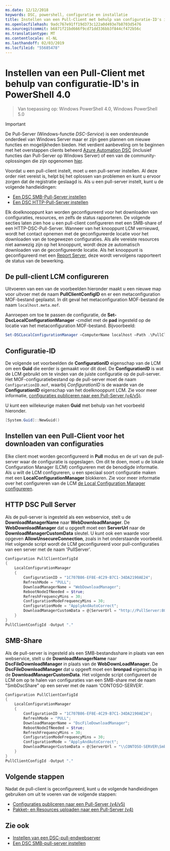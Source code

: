 ```yaml
---
ms.date: 12/12/2018
keywords: DSC, powershell, configuratie en installatie
title: Instellen van een Pull-Client met behulp van configuratie-ID's in PowerShell 4.0
ms.openlocfilehash: 9adc767e91ff19d373c122a0d493e7b8703d5476
ms.sourcegitcommit: b6871f21bd666f9cd71dd336bb3f844cf472b56c
ms.translationtype: MT
ms.contentlocale: nl-NL
ms.lasthandoff: 02/03/2019
ms.locfileid: "55685478"
---
```

# <a name="set-up-a-pull-client-using-configuration-ids-in-powershell-40"></a>Instellen van een Pull-Client met behulp van configuratie-ID's in PowerShell 4.0

>Van toepassing op: Windows PowerShell 4.0, Windows PowerShell 5.0

> [!IMPORTANT]
> De Pull-Server (Windows-functie *DSC-Service*) is een ondersteunde onderdeel van Windows Server maar er zijn geen plannen om nieuwe functies en mogelijkheden bieden. Het verdient aanbeveling om te beginnen met het overstappen clients beheerd [Azure Automation DSC](/azure/automation/automation-dsc-getting-started) (inclusief functies dan Pull-Server op Windows Server) of een van de community-oplossingen die zijn opgenomen [hier](pullserver.md#community-solutions-for-pull-service).

Voordat u een pull-client instelt, moet u een pull-server instellen. Al deze order niet vereist is, helpt bij het oplossen van problemen en kunt u ervoor zorgen dat de registratie geslaagd is. Als u een pull-server instelt, kunt u de volgende handleidingen:

- [Een DSC SMB-Pull-Server instellen](pullServerSmb.md)
- [Een DSC HTTP-Pull-Server instellen](pullServer.md)

Elk doelknooppunt kan worden geconfigureerd voor het downloaden van configuraties, resources, en zelfs de status rapporteren. De volgende secties laten zien hoe u een pull-client configureren met een SMB-share of een HTTP-DSC-Pull-Server. Wanneer van het knooppunt LCM vernieuwd, wordt het contact opnemen met de geconfigureerde locatie voor het downloaden van de toegewezen configuraties. Als alle vereiste resources niet aanwezig zijn op het knooppunt, wordt deze ze automatisch downloaden van de geconfigureerde locatie. Als het knooppunt is geconfigureerd met een [Report Server](reportServer.md), deze wordt vervolgens rapporteert de status van de bewerking.

## <a name="configure-the-pull-client-lcm"></a>De pull-client LCM configureren

Uitvoeren van een van de voorbeelden hieronder maakt u een nieuwe map voor uitvoer met de naam **PullClientConfigID** en er een metaconfiguration MOF-bestand geplaatst. In dit geval het metaconfiguration MOF-bestand de naam `localhost.meta.mof`.

Aanroepen om toe te passen de configuratie, de **Set-DscLocalConfigurationManager** -cmdlet met de **pad** ingesteld op de locatie van het metaconfiguration MOF-bestand. Bijvoorbeeld:

```powershell
Set-DSCLocalConfigurationManager –ComputerName localhost –Path .\PullClientConfigId –Verbose.
```

## <a name="configuration-id"></a>Configuratie-ID

De volgende set voorbeelden de **ConfigurationID** eigenschap van de LCM om een **Guid** die eerder is gemaakt voor dit doel. De **ConfigurationID** is wat de LCM gebruikt om te vinden van de juiste configuratie op de pull-server. Het MOF-configuratiebestand op de pull-server moet de naam `ConfigurationID.mof`, waarbij *ConfigurationID* is de waarde van de **ConfigurationID** eigenschap van het doelknooppunt LCM. Zie voor meer informatie, [configuraties publiceren naar een Pull-Server (v4/v5)](publishConfigs.md).

U kunt een willekeurige maken **Guid** met behulp van het voorbeeld hieronder.

```powershell
[System.Guid]::NewGuid()
```

## <a name="set-up-a-pull-client-to-download-configurations"></a>Instellen van een Pull-Client voor het downloaden van configuraties

Elke client moet worden geconfigureerd in **Pull** modus en de url van de pull-server waar de configuratie is opgeslagen. Om dit te doen, moet u de lokale Configuration Manager (LCM) configureren met de benodigde informatie. Als u wilt de LCM configureren, u een speciaal soort configuratie maken met een **LocalConfigurationManager** blokkeren. Zie voor meer informatie over het configureren van de LCM [de Local Configuration Manager configureren](../managing-nodes/metaConfig4.md).

## <a name="http-dsc-pull-server"></a>HTTP DSC Pull Server

Als de pull-server is ingesteld als een webservice, stelt u de **DownloadManagerName** naar **WebDownloadManager**. De **WebDownloadManager** dat u opgeeft moet een **ServerUrl** naar de **DownloadManagerCustomData** sleutel. U kunt ook een waarde voor opgeven **AllowUnsecureConnection**, zoals in het onderstaande voorbeeld. Het volgende script wordt de LCM geconfigureerd voor pull-configuraties van een server met de naam 'PullServer'.

```powershell
Configuration PullClientConfigId
{
    LocalConfigurationManager
    {
        ConfigurationID = "1C707B86-EF8E-4C29-B7C1-34DA2190AE24";
        RefreshMode = "PULL";
        DownloadManagerName = "WebDownloadManager";
        RebootNodeIfNeeded = $true;
        RefreshFrequencyMins = 30;
        ConfigurationModeFrequencyMins = 30;
        ConfigurationMode = "ApplyAndAutoCorrect";
        DownloadManagerCustomData = @{ServerUrl = "http://PullServer:8080/PSDSCPullServer/PSDSCPullServer.svc"; AllowUnsecureConnection = “TRUE”}
    }
}
PullClientConfigId -Output "."
```

## <a name="smb-share"></a>SMB-Share

Als de pull-server is ingesteld als een SMB-bestandsshare in plaats van een webservice, stelt u de **DownloadManagerName** naar **DscFileDownloadManager** in plaats van de **WebDownLoadManager**. De **DscFileDownloadManager** dat u opgeeft moet een **bronpad** eigenschap in de **DownloadManagerCustomData**. Het volgende script configureert de LCM om op te halen van configuraties van een SMB-share met de naam "SmbDscShare" op een server met de naam 'CONTOSO-SERVER'.

```powershell
Configuration PullClientConfigId
{
    LocalConfigurationManager
    {
        ConfigurationID = "1C707B86-EF8E-4C29-B7C1-34DA2190AE24";
        RefreshMode = "PULL";
        DownloadManagerName = "DscFileDownloadManager";
        RebootNodeIfNeeded = $true;
        RefreshFrequencyMins = 30;
        ConfigurationModeFrequencyMins = 30;
        ConfigurationMode = "ApplyAndAutoCorrect";
        DownloadManagerCustomData = @{ServerUrl = "\\CONTOSO-SERVER\SmbDscShare"}
    }
}
PullClientConfigId -Output "."
```

## <a name="next-steps"></a>Volgende stappen

Nadat de pull-client is geconfigureerd, kunt u de volgende handleidingen gebruiken om uit te voeren van de volgende stappen:

- [Configuraties publiceren naar een Pull-Server (v4/v5)](publishConfigs.md)
- [Pakket- en Resources uploaden naar een Pull-Server (v4)](package-upload-resources.md)

## <a name="see-also"></a>Zie ook

- [Instellen van een DSC-pull-endwebserver](pullServer.md)
- [Een DSC SMB-pull-server instellen](pullServerSMB.md)
